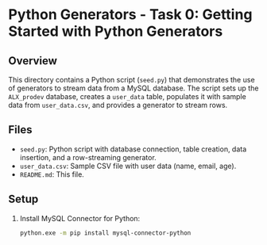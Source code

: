 # Python Generators - Task 0: Getting Started with Python Generators

## Overview
This directory contains a Python script (`seed.py`) that demonstrates the use of generators to stream data from a MySQL database. The script sets up the `ALX_prodev` database, creates a `user_data` table, populates it with sample data from `user_data.csv`, and provides a generator to stream rows.

## Files
- `seed.py`: Python script with database connection, table creation, data insertion, and a row-streaming generator.
- `user_data.csv`: Sample CSV file with user data (name, email, age).
- `README.md`: This file.

## Setup
1. Install MySQL Connector for Python:
   ```bash
   python.exe -m pip install mysql-connector-python